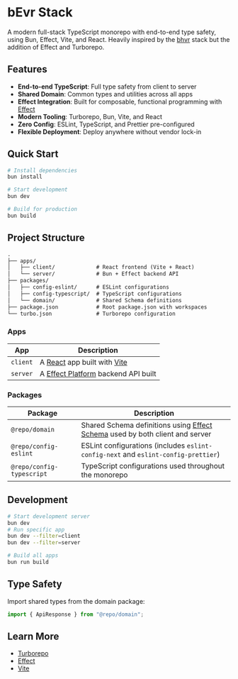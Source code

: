 # bEvr Stack

A modern full-stack TypeScript monorepo with end-to-end type safety, using Bun,
Effect, Vite, and React. Heavily inspired by the [bhvr](https://bhvr.dev/) stack
but the addition of Effect and Turborepo.

## Features

- **End-to-end TypeScript**: Full type safety from client to server
- **Shared Domain**: Common types and utilities across all apps
- **Effect Integration**: Built for composable, functional programming with
  [Effect](https://effect.website)
- **Modern Tooling**: Turborepo, Bun, Vite, and React
- **Zero Config**: ESLint, TypeScript, and Prettier pre-configured
- **Flexible Deployment**: Deploy anywhere without vendor lock-in

## Quick Start

```bash
# Install dependencies
bun install

# Start development
bun dev

# Build for production
bun build
```

## Project Structure

```txt
.
├── apps/
│   ├── client/             # React frontend (Vite + React)
│   └── server/             # Bun + Effect backend API
├── packages/
│   ├── config-eslint/      # ESLint configurations
│   ├── config-typescript/  # TypeScript configurations
│   └── domain/             # Shared Schema definitions
├── package.json            # Root package.json with workspaces
└── turbo.json              # Turborepo configuration
```

### Apps

| App      | Description                                                            |
| -------- | ---------------------------------------------------------------------- |
| `client` | A [React](https://react.dev) app built with [Vite](https://vitejs.dev) |
| `server` | A [Effect Platform](https://effect.website) backend API built          |

### Packages

| Package                   | Description                                                                                                        |
| ------------------------- | ------------------------------------------------------------------------------------------------------------------ |
| `@repo/domain`            | Shared Schema definitions using [Effect Schema](https://effect.website/docs/schema) used by both client and server |
| `@repo/config-eslint`     | ESLint configurations (includes `eslint-config-next` and `eslint-config-prettier`)                                 |
| `@repo/config-typescript` | TypeScript configurations used throughout the monorepo                                                             |

## Development

```bash
# Start development server
bun dev
# Run specific app
bun dev --filter=client
bun dev --filter=server

# Build all apps
bun run build
```

## Type Safety

Import shared types from the domain package:

```typescript
import { ApiResponse } from "@repo/domain";
```

## Learn More

- [Turborepo](https://turborepo.com/docs)
- [Effect](https://effect.website/docs/introduction)
- [Vite](https://vitejs.dev/guide/)
